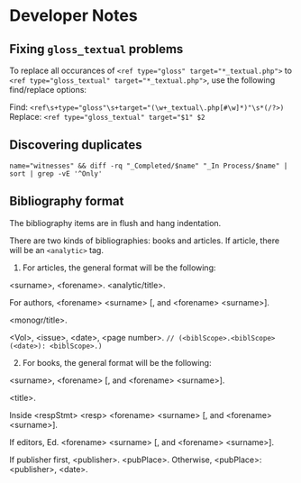 # Developer Notes

## Fixing `gloss_textual` problems
To replace all occurances of `<ref type="gloss" target="*_textual.php">` to
`<ref type="gloss_textual" target="*_textual.php">`, use the following
find/replace options:

Find: `<ref\s+type="gloss"\s+target="(\w+_textual\.php[#\w]*)"\s*(/?>)`
Replace: `<ref type="gloss_textual" target="$1" $2`

## Discovering duplicates
`name="witnesses" && diff -rq "_Completed/$name" "_In Process/$name" | sort | grep -vE '^Only'`

## Bibliography format
The bibliography items are in flush and hang indentation.

There are two kinds of bibliographies: books and articles. If article, there will be an `<analytic>` tag.

1. For articles, the general format will be the following:

\<surname\>, \<forename\>. \<analytic/title\>.

For authors,
\<forename\> \<surname\> [, and \<forename\> \<surname\>].

\<monogr/title\>.

\<Vol\>, \<issue\>, \<date\>, \<page number\>. `// (<biblScope>.<biblScope> (<date>): <biblScope>.)`

2. For books, the general format will be the following:

\<surname\>, \<forename\>
[, and \<forename\> \<surname\>].

\<title\>.

Inside \<respStmt\>
\<resp\>
\<forename> \<surname>
[, and \<forename> \<surname>].

If editors,
Ed. \<forename> \<surname>
[, and \<forename> \<surname>].


If publisher first,
\<publisher\>. \<pubPlace\>.
Otherwise,
\<pubPlace\>: \<publisher\>, \<date\>.
